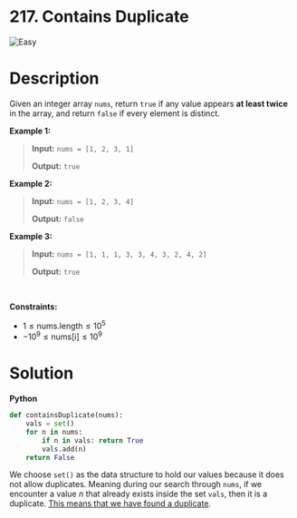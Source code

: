 # 217. Contains Duplicate
![Easy](https://img.shields.io/badge/-Easy-90EE90?style=flat&color=90EE90)

# Description
Given an integer array `nums`, return `true` if any value appears **at least twice** in the array, and return `false` if every element is distinct.

**Example 1:**
> **Input:** `nums = [1, 2, 3, 1]`
>
> **Output:** `true`

**Example 2:**
> **Input:** `nums = [1, 2, 3, 4]`
> 
> **Output:** `false`

**Example 3:**
> **Input:** `nums = [1, 1, 1, 3, 3, 4, 3, 2, 4, 2]`
>
> **Output:** `true`

<br>

**Constraints:**
- $1 \leq \text{nums.length} \leq 10^5$
- $-10^9 \leq \text{nums[i]} \leq 10^9$

# Solution

**Python**
```python
def containsDuplicate(nums):
    vals = set()
    for n in nums:
        if n in vals: return True
        vals.add(n)
    return False
```

We choose `set()` as the data structure to hold our values because it does not allow duplicates. Meaning during our search through `nums`, if we encounter a value *n* that already exists inside the set `vals`, then it is a duplicate. <u>This means that we have found a duplicate</u>.

